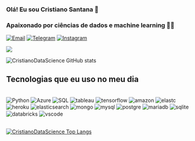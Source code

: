 ### Olá! Eu sou Cristiano Santana 👋
### Apaixonado por ciências de dados e machine learning 👨‍💻 

[![Email](https://img.shields.io/badge/Gmail-D14836?style=for-the-badge&logo=gmail&logoColor=white)](https://mail.google.com/mail/u/1/?ogbl#inbox)
[![Telegram](https://img.shields.io/badge/Telegram-2CA5E0?style=for-the-badge&logo=telegram&logoColor=white)](https://web.telegram.org/z/)
[![Instagram](https://img.shields.io/badge/Instagram-E4405F?style=for-the-badge&logo=instagram&logoColor=white)](https://www.instagram.com/data_science__br/)

![](https://raw.githubusercontent.com/abhisheknaiidu/abhisheknaiidu/master/code.gif)


![CristianoDataScience GitHub stats](https://github-readme-stats.vercel.app/api?username=CristianoDataScience&show_icons=true&theme=radical)

## Tecnologias que eu uso no meu dia

<div style='display: inline_block'><br/>
    <img align='center' alt='Python' src='https://img.shields.io/badge/Python-3776AB?style=for-the-badge&logo=python&logoColor=white'/>
    <img align='center' alt='Azure' src='https://img.shields.io/badge/Microsoft_Azure-0089D6?style=for-the-badge&logo=microsoft-azure&logoColor=white'/>
    <img align='center' alt='SQL' src='https://img.shields.io/badge/Microsoft_SQL_Server-CC2927?style=for-the-badge&logo=microsoft-sql-server&logoColor=white'/>
    <img align='center' alt='tableau' src='https://img.shields.io/badge/Tableau-E97627?style=for-the-badge&logo=Tableau&logoColor=white'/>
    <img align='center' alt='tensorflow' src='https://img.shields.io/badge/TensorFlow-FF6F00?style=for-the-badge&logo=tensorflow&logoColor=white'/>
    <img align='center' alt='amazon' src='https://img.shields.io/badge/Amazon_AWS-FF9900?style=for-the-badge&logo=amazonaws&logoColor=white'/>
    <img align='center' alt='elastc' src='https://img.shields.io/badge/elastic%20cloud-005571?style=for-the-badge&logo=elasticcloud&logoColor=white'/>
    <img align='center' alt='heroku' src='https://img.shields.io/badge/Heroku-430098?style=for-the-badge&logo=heroku&logoColor=white'/>
    <img align='center' alt='elasticsearch' src='https://img.shields.io/badge/Elastic_Search-005571?style=for-the-badge&logo=elasticsearch&logoColor=white'/>
    <img align='center' alt='mongo' src='https://img.shields.io/badge/MongoDB-4EA94B?style=for-the-badge&logo=mongodb&logoColor=white'/>
    <img align='center' alt='mysql' src='https://img.shields.io/badge/MySQL-005C84?style=for-the-badge&logo=mysql&logoColor=white'/>
    <img align='center' alt='postgre' src='https://img.shields.io/badge/PostgreSQL-316192?style=for-the-badge&logo=postgresql&logoColor=white'/>
    <img align='center' alt='mariadb' src='https://img.shields.io/badge/MariaDB-003545?style=for-the-badge&logo=mariadb&logoColor=white'/>
    <img align='center' alt='sqlite' src='https://img.shields.io/badge/SQLite-07405E?style=for-the-badge&logo=sqlite&logoColor=white'/>
    <img align='center' alt='databricks' src='https://img.shields.io/badge/Databricks-FF3621?style=for-the-badge&logo=Databricks&logoColor=white'/>
    <img align='center' alt='vscode' src='https://img.shields.io/badge/Visual_Studio_Code-0078D4?style=for-the-badge&logo=visual%20studio%20code&logoColor=white'/>


</div><br/>

[![CristianoDataScience Top Langs](https://github-readme-stats.vercel.app/api/top-langs/?username=CristianoDataScience&layout=compact)](https://github.com/anuraghazra/github-readme-stats)
<!---
CristianoDataScience/CristianoDataScience is a ✨ special ✨ repository because its `README.md` (this file) appears on your GitHub profile.
You can click the Preview link to take a look at your changes.
--->
